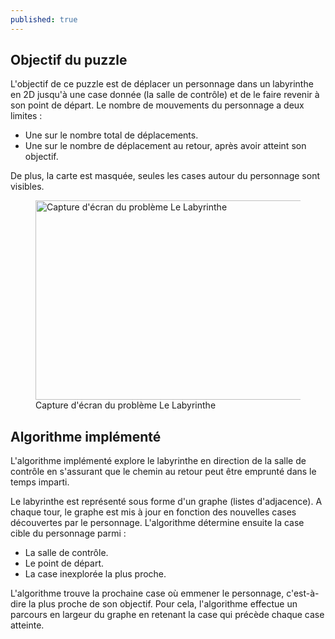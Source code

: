 ```yaml
---
published: true
---
```


## Objectif du puzzle
L'objectif de ce puzzle est de déplacer un personnage dans un labyrinthe en 2D jusqu'à une case donnée (la salle de contrôle) et de le faire revenir à son point de départ. Le nombre de mouvements du personnage a deux limites&nbsp;:
- Une sur le nombre total de déplacements.
- Une sur le nombre de déplacement au retour, après avoir atteint son objectif. 

De plus, la carte est masquée, seules les cases autour du personnage sont visibles.

<div class="is-flex is-justify-content-center">
<figure>
   <img src="http://localhost:4200/assets/content/puzzles/labyrinthe_1.png" 
        alt="Capture d'écran du problème Le Labyrinthe" width="638" height="319">
    <figcaption>Capture d'écran du problème Le Labyrinthe</figcaption>
</figure>
</div>

## Algorithme implémenté
L'algorithme implémenté explore le labyrinthe en direction de la salle de contrôle en s'assurant que le chemin au retour peut être emprunté dans le temps imparti.

Le labyrinthe est représenté sous forme d'un graphe (listes d'adjacence). A chaque tour, le graphe est mis à jour en fonction des nouvelles cases découvertes par le personnage. L'algorithme détermine ensuite la case cible du personnage parmi&nbsp;:
- La salle de contrôle.
- Le point de départ.
- La case inexplorée la plus proche.

L'algorithme trouve la prochaine case où emmener le personnage, c'est-à-dire la plus proche de son objectif. Pour cela, l'algorithme effectue un parcours en largeur du graphe en retenant la case qui précède chaque case atteinte.
